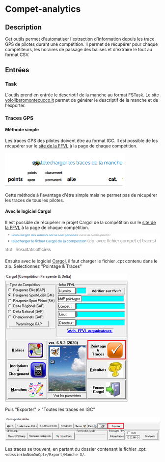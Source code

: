 # Compet-analytics

## Description

Cet outils permet d'automatiser l'extraction d'information depuis les trace GPS de pilotes durant une compétition. Il permet de récupérer pour chaque compétiteurs, les horaires de passage des balises et d'extraire le tout au format CSV.

## Entrées

### Task

L'outils prend en entrée le descriptif de la manche au format FSTask. Le site [vololiberomontecucco.it](http://www.vololiberomontecucco.it/taskcreator/) permet de générer le descriptif de la manche et de l'exporter.

### Traces GPS

#### Méthode simple

Les traces GPS des pilotes doivent être au format IGC. Il est possible de les récupérer sur le [site de la  FFVL](https://parapente.ffvl.fr) à la page de chaque compétition.

![](img/downloadIGC.png)

Cette méthode à l'avantage d'être simple mais ne permet pas de récupérer les traces de tous les pilotes.

#### Avec le logiciel Cargol

Il est possible de récupérer le projet Cargol de la compétition sur le [site de la  FFVL](https://parapente.ffvl.fr) à la page de chaque compétition.

![](img/downloadCargol.png)

Ensuite avec le logiciel [Cargol](https://parapente.ffvl.fr/telecharger-cargol), il faut charger le fichier .cpt contenu dans le zip. Selectionnez "Pointage & Traces"

![](img/cargolMenu.png)

Puis "Exporter" > "Toutes les traces en IGC" 

![](img/cargolExport.png)

Les traces se trouvent, en partant du dossier contenant le fichier .cpt: `<dossierAuNomDuCpt>/Export/Manche X/`.